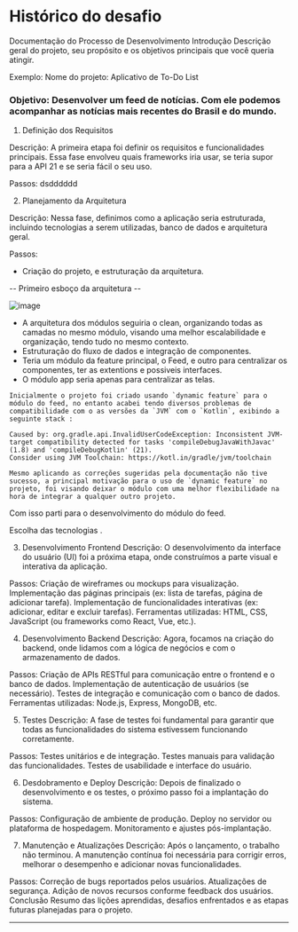 # Histórico do desafio

Documentação do Processo de Desenvolvimento
Introdução
Descrição geral do projeto, seu propósito e os objetivos principais que você queria atingir.

Exemplo:
Nome do projeto: Aplicativo de To-Do List
### Objetivo: Desenvolver um feed de notícias. Com ele podemos acompanhar as notícias mais recentes do Brasil e do mundo.

1. Definição dos Requisitos

Descrição:
A primeira etapa foi definir os requisitos e funcionalidades principais. Essa fase envolveu quais frameworks iria usar, se teria supor para a API 21 e se seria fácil o seu uso.

Passos: dsdddddd

2. Planejamento da Arquitetura

Descrição:
Nessa fase, definimos como a aplicação seria estruturada, incluindo tecnologias a serem utilizadas, banco de dados e arquitetura geral.

Passos:

  - Criação do projeto, e estruturação da arquitetura.

-- Primeiro esboço da arquitetura -- 

![image](https://github.com/user-attachments/assets/3d8ecc72-bbe4-4f23-a5b3-2fc764b738e7)

- A arquitetura dos módulos seguiria o clean, organizando todas as camadas no mesmo módulo, visando uma melhor escalabilidade e organização, tendo tudo no mesmo contexto.
- Estruturação do fluxo de dados e integração de componentes.
- Teria um módulo da feature principal, o Feed, e outro para centralizar os componentes, ter as extentions e possiveis interfaces.
- O módulo app seria apenas para centralizar as telas.

``
Inicialmente o projeto foi criado usando `dynamic feature` para o módulo do feed, no entanto acabei tendo diversos problemas de compatibilidade com o as versões da `JVM` com o `Kotlin`, exibindo a seguinte stack : 
``

````
Caused by: org.gradle.api.InvalidUserCodeException: Inconsistent JVM-target compatibility detected for tasks 'compileDebugJavaWithJavac' (1.8) and 'compileDebugKotlin' (21).
Consider using JVM Toolchain: https://kotl.in/gradle/jvm/toolchain
````

``
Mesmo aplicando as correções sugeridas pela documentação não tive sucesso, a principal motivação para o uso de `dynamic feature` no projeto, foi visando deixar o módulo com uma melhor flexibilidade na hora de integrar a qualquer outro projeto.
``

Com isso parti para o desenvolvimento do módulo do feed.

Escolha das tecnologias .

3. Desenvolvimento Frontend
Descrição:
O desenvolvimento da interface do usuário (UI) foi a próxima etapa, onde construímos a parte visual e interativa da aplicação.

Passos:
Criação de wireframes ou mockups para visualização.
Implementação das páginas principais (ex: lista de tarefas, página de adicionar tarefa).
Implementação de funcionalidades interativas (ex: adicionar, editar e excluir tarefas).
Ferramentas utilizadas:
HTML, CSS, JavaScript (ou frameworks como React, Vue, etc.).

4. Desenvolvimento Backend
Descrição:
Agora, focamos na criação do backend, onde lidamos com a lógica de negócios e com o armazenamento de dados.

Passos:
Criação de APIs RESTful para comunicação entre o frontend e o banco de dados.
Implementação de autenticação de usuários (se necessário).
Testes de integração e comunicação com o banco de dados.
Ferramentas utilizadas:
Node.js, Express, MongoDB, etc.

5. Testes
Descrição:
A fase de testes foi fundamental para garantir que todas as funcionalidades do sistema estivessem funcionando corretamente.

Passos:
Testes unitários e de integração.
Testes manuais para validação das funcionalidades.
Testes de usabilidade e interface do usuário.

6. Desdobramento e Deploy
Descrição:
Depois de finalizado o desenvolvimento e os testes, o próximo passo foi a implantação do sistema.

Passos:
Configuração de ambiente de produção.
Deploy no servidor ou plataforma de hospedagem.
Monitoramento e ajustes pós-implantação.

7. Manutenção e Atualizações
Descrição:
Após o lançamento, o trabalho não terminou. A manutenção contínua foi necessária para corrigir erros, melhorar o desempenho e adicionar novas funcionalidades.

Passos:
Correção de bugs reportados pelos usuários.
Atualizações de segurança.
Adição de novos recursos conforme feedback dos usuários.
Conclusão
Resumo das lições aprendidas, desafios enfrentados e as etapas futuras planejadas para o projeto.




-------------------------------------------------------------------------------
